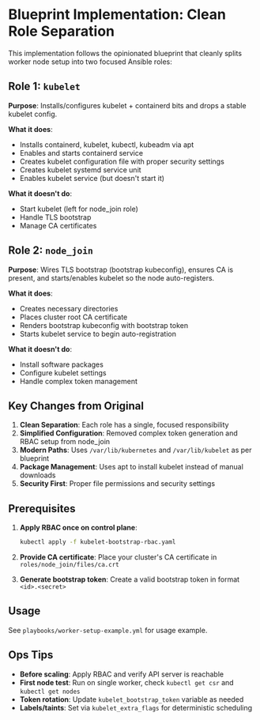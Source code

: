 # Blueprint Implementation: Clean Role Separation

This implementation follows the opinionated blueprint that cleanly splits worker node setup into two focused Ansible roles:

## Role 1: `kubelet`
**Purpose**: Installs/configures kubelet + containerd bits and drops a stable kubelet config.

**What it does**:
- Installs containerd, kubelet, kubectl, kubeadm via apt
- Enables and starts containerd service
- Creates kubelet configuration file with proper security settings
- Creates kubelet systemd service unit
- Enables kubelet service (but doesn't start it)

**What it doesn't do**:
- Start kubelet (left for node_join role)
- Handle TLS bootstrap
- Manage CA certificates

## Role 2: `node_join`
**Purpose**: Wires TLS bootstrap (bootstrap kubeconfig), ensures CA is present, and starts/enables kubelet so the node auto-registers.

**What it does**:
- Creates necessary directories
- Places cluster root CA certificate
- Renders bootstrap kubeconfig with bootstrap token
- Starts kubelet service to begin auto-registration

**What it doesn't do**:
- Install software packages
- Configure kubelet settings
- Handle complex token management

## Key Changes from Original

1. **Clean Separation**: Each role has a single, focused responsibility
2. **Simplified Configuration**: Removed complex token generation and RBAC setup from node_join
3. **Modern Paths**: Uses `/var/lib/kubernetes` and `/var/lib/kubelet` as per blueprint
4. **Package Management**: Uses apt to install kubelet instead of manual downloads
5. **Security First**: Proper file permissions and security settings

## Prerequisites

1. **Apply RBAC once on control plane**:
   ```bash
   kubectl apply -f kubelet-bootstrap-rbac.yaml
   ```

2. **Provide CA certificate**: Place your cluster's CA certificate in `roles/node_join/files/ca.crt`

3. **Generate bootstrap token**: Create a valid bootstrap token in format `<id>.<secret>`

## Usage

See `playbooks/worker-setup-example.yml` for usage example.

## Ops Tips

- **Before scaling**: Apply RBAC and verify API server is reachable
- **First node test**: Run on single worker, check `kubectl get csr` and `kubectl get nodes`
- **Token rotation**: Update `kubelet_bootstrap_token` variable as needed
- **Labels/taints**: Set via `kubelet_extra_flags` for deterministic scheduling